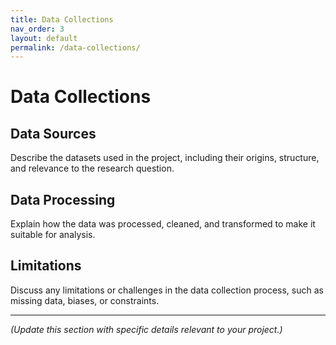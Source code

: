```yaml
---
title: Data Collections
nav_order: 3
layout: default
permalink: /data-collections/
---
```


# Data Collections

## Data Sources
Describe the datasets used in the project, including their origins, structure, and relevance to the research question.

## Data Processing
Explain how the data was processed, cleaned, and transformed to make it suitable for analysis.

## Limitations
Discuss any limitations or challenges in the data collection process, such as missing data, biases, or constraints.

---

*(Update this section with specific details relevant to your project.)*
